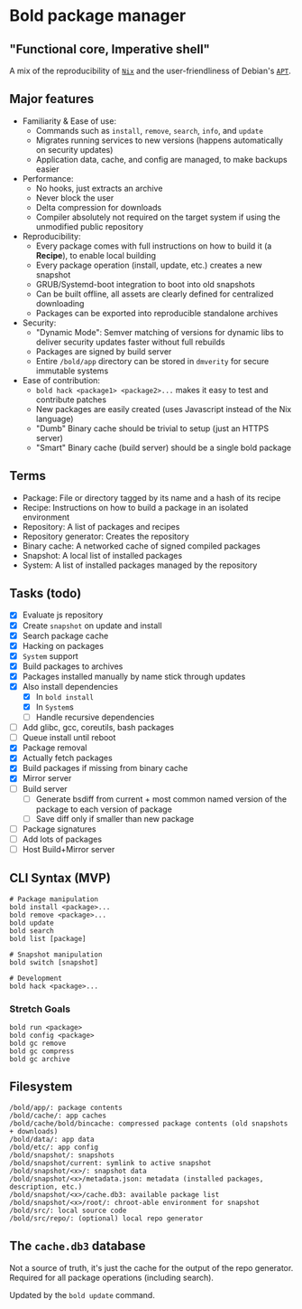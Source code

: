# Bold package manager

## "Functional core, Imperative shell"

A mix of the reproducibility of [`Nix`](https://nixos.org) and the user-friendliness of Debian's [`APT`](https://en.wikipedia.org/wiki/APT_(software)).

## Major features

- Familiarity & Ease of use:
  - Commands such as `install`, `remove`, `search`, `info`, and `update`
  - Migrates running services to new versions (happens automatically on security updates)
  - Application data, cache, and config are managed, to make backups easier
- Performance:
  - No hooks, just extracts an archive
  - Never block the user
  - Delta compression for downloads
  - Compiler absolutely not required on the target system if using the unmodified public repository
- Reproducibility:
  - Every package comes with full instructions on how to build it (a **Recipe**), to enable local building
  - Every package operation (install, update, etc.) creates a new snapshot
  - GRUB/Systemd-boot integration to boot into old snapshots
  - Can be built offline, all assets are clearly defined for centralized downloading
  - Packages can be exported into reproducible standalone archives
- Security:
  - "Dynamic Mode": Semver matching of versions for dynamic libs to deliver security updates faster without full rebuilds
  - Packages are signed by build server
  - Entire `/bold/app` directory can be stored in `dmverity` for secure immutable systems
- Ease of contribution:
  - `bold hack <package1> <package2>...` makes it easy to test and contribute patches
  - New packages are easily created (uses Javascript instead of the Nix language)
  - "Dumb" Binary cache should be trivial to setup (just an HTTPS server)
  - "Smart" Binary cache (build server) should be a single bold package

## Terms

- Package: File or directory tagged by its name and a hash of its recipe
- Recipe: Instructions on how to build a package in an isolated environment
- Repository: A list of packages and recipes
- Repository generator: Creates the repository
- Binary cache: A networked cache of signed compiled packages
- Snapshot: A local list of installed packages
- System: A list of installed packages managed by the repository

## Tasks (todo)

- [x] Evaluate js repository
- [x] Create `snapshot` on update and install
- [x] Search package cache
- [x] Hacking on packages
- [x] `System` support
- [x] Build packages to archives
- [x] Packages installed manually by name stick through updates
- [x] Also install dependencies
  - [x] In `bold install`
  - [x] In `System`s
  - [ ] Handle recursive dependencies
- [ ] Add glibc, gcc, coreutils, bash packages
- [ ] Queue install until reboot
- [x] Package removal
- [x] Actually fetch packages
- [x] Build packages if missing from binary cache
- [x] Mirror server
- [ ] Build server
  - [ ] Generate bsdiff from current + most common named version of the package to each version of package  
  - [ ] Save diff only if smaller than new package
- [ ] Package signatures
- [ ] Add lots of packages
- [ ] Host Build+Mirror server

## CLI Syntax (MVP)

```shell
# Package manipulation
bold install <package>...
bold remove <package>...
bold update
bold search
bold list [package]

# Snapshot manipulation
bold switch [snapshot]

# Development
bold hack <package>...
```

### Stretch Goals

```shell
bold run <package>
bold config <package>
bold gc remove
bold gc compress
bold gc archive
```

## Filesystem

```
/bold/app/: package contents
/bold/cache/: app caches
/bold/cache/bold/bincache: compressed package contents (old snapshots + downloads)
/bold/data/: app data
/bold/etc/: app config
/bold/snapshot/: snapshots
/bold/snapshot/current: symlink to active snapshot
/bold/snapshot/<x>/: snapshot data
/bold/snapshot/<x>/metadata.json: metadata (installed packages, description, etc.)
/bold/snapshot/<x>/cache.db3: available package list
/bold/snapshot/<x>/root/: chroot-able environment for snapshot
/bold/src/: local source code
/bold/src/repo/: (optional) local repo generator
```

## The `cache.db3` database

Not a source of truth, it's just the cache for the output of the repo generator.  
Required for all package operations (including search).

Updated by the `bold update` command.
